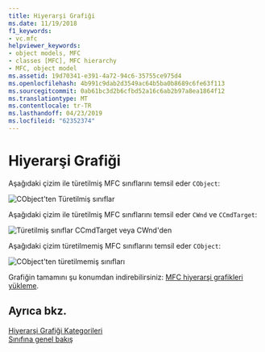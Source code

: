 ```yaml
---
title: Hiyerarşi Grafiği
ms.date: 11/19/2018
f1_keywords:
- vc.mfc
helpviewer_keywords:
- object models, MFC
- classes [MFC], MFC hierarchy
- MFC, object model
ms.assetid: 19d70341-e391-4a72-94c6-35755ce975d4
ms.openlocfilehash: 4b991c9dab2d3549ac64b5ba0b8689c6fe63f113
ms.sourcegitcommit: 0ab61bc3d2b6cfbd52a16c6ab2b97a8ea1864f12
ms.translationtype: MT
ms.contentlocale: tr-TR
ms.lasthandoff: 04/23/2019
ms.locfileid: "62352374"
---
```

# <a name="hierarchy-chart"></a>Hiyerarşi Grafiği

Aşağıdaki çizim ile türetilmiş MFC sınıflarını temsil eder `CObject`:

![CObject'ten Türetilmiş sınıflar](../mfc/media/mfc_hierarchy_chart1of3.png  "CObject'ten türetilmiş sınıfları")

Aşağıdaki çizim ile türetilmiş MFC sınıflarını temsil eder `CWnd` ve `CCmdTarget`:

![Türetilmiş sınıflar CCmdTarget veya CWnd'den](../mfc/media/mfc_hierarchy_chart2of3.png "CCmdTarget veya CWnd'den türetilmiş sınıfları")

Aşağıdaki çizim türetilmemiş MFC sınıflarını temsil eder `CObject`:

![CObject'ten türetilmemiş sınıfları](../mfc/media/mfc_hierarchy_chart3of3.png "CObject'ten türetilmemiş sınıfları")

Grafiğin tamamını şu konumdan indirebilirsiniz: [MFC hiyerarşi grafikleri yükleme](https://aka.ms/hxgg8e).

## <a name="see-also"></a>Ayrıca bkz.

[Hiyerarşi Grafiği Kategorileri](../mfc/hierarchy-chart-categories.md)<br/>
[Sınıfına genel bakış](../mfc/class-library-overview.md)
